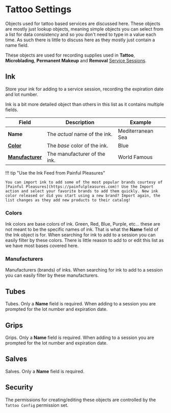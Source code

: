 # Tattoo Settings

Objects used for tattoo based services are discussed here. These objects are mostly just lookup objects, meaning simple objects you can select from a list for data consistency and so you don't need to type in a value each time. As such there is little to discuss here as they mostly just contain a name field.

These objects are used for recording supplies used in **Tattoo**, **Microblading**, **Permanent Makeup** and **Removal** [Service Sessions](../concepts/services.md).

<a href="ink"></a>

## Ink
Store your ink for adding to a service session, recording the expiration date and lot number.

Ink is a bit more detailed object than others in this list as it contains multiple fields.

|Field|Description|Example|
|-|-|-|
|**Name**|The _actual_ name of the ink.|Mediterranean Sea|
|<a href="#ink-colors">**Color**</a>|The _base_ color of the ink.|Blue|
|<a href="#ink-manufacturers">**Manufacturer**</a>|The manufacturer of the ink.|World Famous|

!!! tip "Use the Ink Feed from Painful Pleasures"

    You can import ink to add some of the most popular brands courtesy of [Painful Pleasures](https://painfulpleasures.com)! Use the Import action and select your favorite brands to add them quickly. New ink color released or did you start using a new brand? Import again, the list changes as they add new products to their catalog!

<a href="#ink-colors"></a>

### Colors
Ink colors are base colors of ink. Green, Red, Blue, Purple, etc... these are not meant to be the specific names of ink. That is what the **Name** field of the Ink object is for. When searching for ink to add to a session you can easily filter by these colors. There is little reason to add to or edit this list as we have most bases covered here.

<a href="#ink-manufacturers"></a>

### Manufacturers
Manufacturers (brands) of inks. When searching for ink to add to a session you can easily filter by these manufacturers.

## Tubes
Tubes. Only a **Name** field is required. When adding to a session you are prompted for the lot number and expiration date.

## Grips
Grips. Only a **Name** field is required. When adding to a session you are prompted for the lot number and expiration date.

## Salves
Salves. Only a **Name** field is required.

## Security
The permissions for creating/editing these objects are controlled by the `Tattoo Config` permission set.